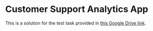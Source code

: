 # Customer Support Analytics App

This is a solution for the test task provided in [this Google Drive link](https://drive.google.com/file/d/1EmHPTL99sJ_Drv1c07hb1QE9xTvjDlFt/view?usp=sharing). 